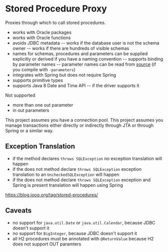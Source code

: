 Stored Procedure Proxy
======================

Proxies through which to call stored procedures.

- works with Oracle packages
- works with Oracle functions
- avoids JDBC metadata
-- works if the database user is not the schema owner
-- works if there are hundreds of visible schemas
- names for schemas, procedures and parameters can be supplied explicitly or derived if you have a naming convention
-- supports binding by parameter names
-- parameter names can be read from [source](https://docs.oracle.com/javase/tutorial/reflect/member/methodparameterreflection.html) (if you compile with `-parameters`)
- integrates with Spring but does not require Spring
- supports primitive types
- supports Java 8 Date and Time API
-- if the driver supports it

Not supported

 - more than one out parameter
 - in out parameters

This project assumes you have a connection pool.
This project assumes you manage transactions either directly or indirectly through JTA or through Spring or a similar way.

Exception Translation
---------------------
- if the method declares `throws SQLException` no exception translation will happen
- if the does not method declare `throws SQLException` exception translation to an `UncheckedSQLException` will happen
- if the does not method declare `throws SQLException` exception and Spring is present translation will happen using Spring


https://blog.jooq.org/tag/stored-procedures/

Caveats
-------
- no support for `java.util.Date` or `java.util.Calendar`, because JDBC doesn't support it
- no support for `BigInteger`, because JDBC doesn't support it
- all H2 procedures must be annotated with `@ReturnValue` because H2 does not support OUT paramters


